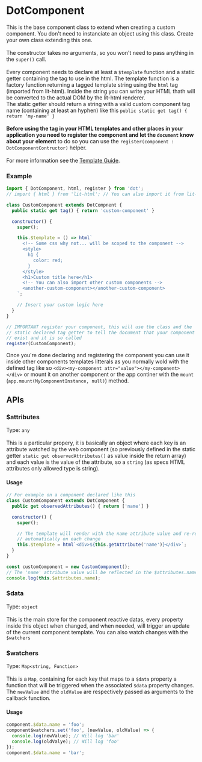 # DotComponent

This is the base component class to extend when creating a custom component. You don't need to instanciate an object using this class. Create your own class extending this one.
<br><br>
The constructor takes no arguments, so you won't need to pass anything in the `super()` call.
<br><br>
Every component needs to declare at least a `$template` function and a static getter containing the tag to use in
the html. The template function is a factory function returning a tagged template string using the `html` tag (imported from lit-html). Inside the string you can write your HTML thath will be converted to the actual DOM by the lit-html renderer.
<br>
The static getter should return a string with a valid custom component tag name (containing at least an hyphen) like
this `public static get tag() { return 'my-name' }`
<br><br>
__Before using the tag in your HTML templates and other places in your application you need to register the component and let the `document` know about your element__ to do so you can use the `register(component : DotComponentContructor)`
helper.
<br><br>
For more information see the [Template Guide]().

### Example
```js
import { DotComponent, html, register } from 'dot';
// import { html } from 'lit-html'; // You can also import it from lit-html 

class CustomComponent extends DotCompnent {
  public static get tag() { return 'custom-component' }

  constructor() {
    super();

    this.$template = () => html`
      <!-- Some css why not... will be scoped to the component -->
      <style>
        h1 {
          color: red;
        }
      </style>
      <h1>Custom title here</h1>
      <!-- You can also import other custom components -->
      <another-custom-component></another-custom-component>
    `;

    // Insert your custom logic here
  }
}

// IMPORTANT register your component, this will use the class and the
// static declared tag getter to tell the document that your component
// exist and it is so called
register(CustomComponent);
```
Once you're done declaring and registering the component you can use it inside other components templates litterals as you normally wold with the defined tag like so `<div><my-component attr="value"></my-component></div>` or mount it on another component or the app continer with the `mount` (`app.mount(MyComponentInstance, null)`) method.

## APIs

### $attributes
Type: `any`
<br><br>
This is a particular propery, it is basically an object where each key is an attribute watched by the web component (so previously defined in the static getter `static get observedAttributes()` as value inside the return array) and each value is the value of the attribute, so a `string` (as specs HTML attributes only allowed type is string).

#### Usage
```js
// For example on a component declared like this
class CustomComponent extends DotComponent {
  public get observedAttributes() { return ['name'] }

  constructor() {
    super();

    // The template will render with the name attribute value and re-render
    // automatically on each change
    this.$template = html`<div>${this.getAttribute('name')}</div>`;
  }
}

const customComponent = new CustomComponent();
// The 'name' attribute value will be reflected in the $attributes.name
console.log(this.$attributes.name);
```


### $data
Type: `object`
<br><br>
This is the main store for the component reactive datas, every property inside this object when changed, and when needed, will trigger an update of the current component template. You can also watch changes with the `$watchers` 

### $watchers
Type: `Map<string, Function>`
<br><br>
This is a `Map`, containing for each key that maps to a `$data` property a function that will be triggered when the associated `$data` property changes. The `newValue` and the `oldValue` are respectively passed as arguments to the callback function.

#### Usage
```js
component.$data.name = 'foo';
component$watchers.set('foo', (newValue, oldValue) => {
  console.log(newValue); // Will log 'bar'
  console.log(oldValye); // Will log 'foo'
});
component.$data.name = 'bar';
```
<!-- 
---

### get $children
type: `readonly` `Array<DotComponent>`
<br><br>
An array of all the direct children mounted on the app `$container` DOM Node.

---

### create(container)
#### Arguments
`container : HTMLElement`
#### Description
Append the appplication on the container
#### Usage
```js
app.create(document.querySelector('#app'));
```

### mount(component, parent)
#### Arguments
`component : DotComponent`<br>
`parent : DotComponent | null`
#### Description
Programmatically mount the `component` on the `parent`. If parent is `null`, the component will
be mounted on the app instance instead.
#### Usage
```js
app.create(document.querySelector('#app'));
``` -->
